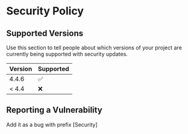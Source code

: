 # Security Policy

## Supported Versions

Use this section to tell people about which versions of your project are
currently being supported with security updates.

| Version | Supported          |
| ------- | ------------------ |
| 4.4.6   | :white_check_mark: |
| < 4.4   | :x:                |

## Reporting a Vulnerability

Add it as a bug with prefix [Security]
